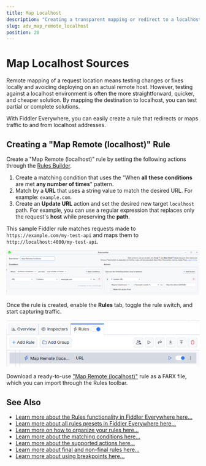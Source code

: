 ```yaml
---
title: Map Localhost
description: "Creating a transparent mapping or redirect to a localhost location while using Fiddler's rules."
slug: adv_map_remote_localhost
position: 20
---
```


# Map Localhost Sources

Remote mapping of a request location means testing changes or fixes locally and avoiding deploying on an actual remote host. However, testing against a localhost environment is often the more straightforward, quicker, and cheaper solution. By mapping the destination to localhost, you can test partial or complete solutions.

With Fiddler Everywhere, you can easily create a rule that redirects or maps traffic to and from localhost addresses.

## Creating a "Map Remote (localhost)" Rule

Create a "Map Remote (localhost)" rule by setting the following actions through the [Rules Builder](slug://modify-traffic-get-started).

1. Create a matching condition that uses the "When **all these conditions** are met **any number of times**" pattern. 
1. Match by a **URL** that uses a string value to match the desired URL. For example: `example.com`.
1. Create an **Update URL** action and set the desired new target `localhost` path. For example, you can use a regular expression that replaces only the request's **host** while preserving the **path**.

This sample Fiddler rule matches requests made to `https://example.com/my-test-api` and maps them to `http://localhost:4000/my-test-api`.

![Creating "Map Remote (localhost)" rule](./images/adv-map-remote-localhost.png)

Once the rule is created, enable the **Rules** tab, toggle the rule switch, and start capturing traffic.

![Activating the "Map Remote (localhost)" rule](./images/adv-map-remote-localhost-active.png)

Download a ready-to-use <a href="https://github.com/telerik/fiddler-everywhere/tree/master/rules/map-remote-localhost" target="_blank">"Map Remote (localhost)"</a> rule as a FARX file, which you can import through the Rules toolbar.
 
## See Also

* [Learn more about the Rules functionality in Fiddler Everywhere here...](slug://modify-traffic-get-started)
* [Learn more about all rules presets in Fiddler Everywhere here...](slug://adv_techniques_fiddler)
* [Learn more on how to organize your rules here...](slug://rulesbuilder-get-started)
* [Learn more about the matching conditions here...](slug://fiddler-rules-actions#conditions)
* [Learn more about the supported actions here...](slug://fiddler-rules-actions#actions)
* [Learn more about final and non-final rules here...](slug://fiddler-rules-actions#final-and-non-final-actions)
* [Learn more about using breakpoints here...](slug://rulesbuilder-breakpoints)
